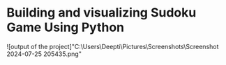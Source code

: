 # Building and visualizing Sudoku Game Using Python
![output of the project]"C:\Users\Deepti\Pictures\Screenshots\Screenshot 2024-07-25 205435.png"

